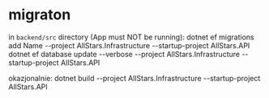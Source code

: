 # migraton
in `backend/src` directory (App must NOT be running): 
    dotnet ef migrations add Name --project AllStars.Infrastructure --startup-project AllStars.API
    dotnet ef database update --verbose --project AllStars.Infrastructure --startup-project AllStars.API

okazjonalnie:
    dotnet build --project AllStars.Infrastructure --startup-project AllStars.API